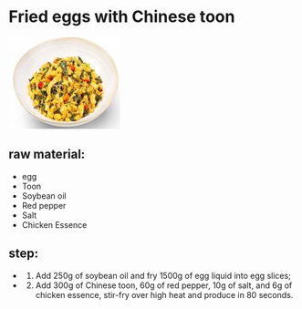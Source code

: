 # Fried eggs with Chinese toon

![香椿炒鸡蛋](/images/香椿炒鸡蛋.jpg)

## raw material:

- egg
- Toon
- Soybean oil
- Red pepper
- Salt
- Chicken Essence

## step:

- 1. Add 250g of soybean oil and fry 1500g of egg liquid into egg slices;
- 2. Add 300g of Chinese toon, 60g of red pepper, 10g of salt, and 6g of chicken essence, stir-fry over high heat and produce in 80 seconds.
